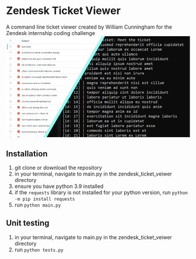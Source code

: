# Zendesk Ticket Viewer
A command line ticket viewer created by William Cunningham for the Zendesk internship coding challenge
!["splash image"](splash.png)
## Installation
1. git clone or download the repository
2. in your terminal, navigate to main.py in the zendesk_ticket_veiwer directory
3. ensure you have python 3.9 installed
4. if the `requests` library is not installed for your python version, run `python -m pip install requests`
5. run `python main.py`


## Unit testing
1. in your terminal, navigate to main.py in the zendesk_ticket_veiwer directory
2. run `python tests.py`
